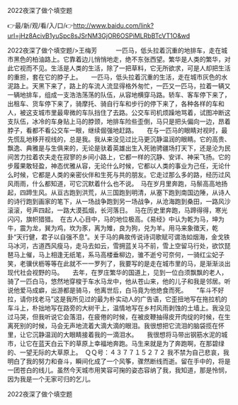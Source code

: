 2022夜深了做个填空题

👉最/新/观/看/入/口/👉http://www.baidu.com/link?url=jHz8AcivB1yuSpc8sJSrNM3GjOR6OSPiMLRbBTcVT1O&wd

2022夜深了做个填空题/>王梅芳　　　一匹马，低头拉着沉重的地排车，走在城市黑色的柏油路上。它靠着边儿悄悄地走，绝不东张西望。繁华是人类的繁华，对此它视而不见。生活是人类的生活，除了一把草料，它无所欲求，可是人却把生活的重担，套在它的脖子上。　　一匹马，低头拉着沉重的生活，走在城市灰色的水泥路上。天黑下来了，路上的车流人流显得格外匆忙，一匹又一匹马，拉着一辆又一辆地排车，组成一支浩浩荡荡的队伍，从容地横穿马路。轿车、客车停下来了，出租车、货车停下来了，骑摩托、骑自行车和步行的停下来了，各种各样的车和人，被这支城市里最卑微的车队挡住了去路。公交车司机烦躁地骂着，试图冲断这支队伍，冰冷的车身贴上马的脖颈，地排车险些歪倒，马只是把头偏向一边，昂着脖子，看都不看公交车一眼，继续倔强地赶路。　　在与一匹马的眼睛对视时，最先慌乱地移开视线的，总是我。我从来没见过比马更沉静温润的眼睛。它的高贵、飘逸、典雅是与生俱来的，无论是驮着英雄出生入死驰骋疆场打天下，还是沦为民间苦力拉着农夫走在寂寥的乡间小路上，它都一样的沉静、安详、神采飞扬。它的步履果敢轻盈，神态优雅从容，无论什么时候，它都以人类的事业为己任，无论什么时候，它都是人类的亲密伙伴和生死与共的朋友。它走过那么多的路，经历过风风雨雨，什么都知道，可它沉默着什么也不说。　马在岁月里奔跑，马鬃高高地扬起，四蹄生风。从亘古跑到洪荒，从三国跑到明清，从塞下跑到南国边陲，从诗人的诗行跑到画家的笔下，从一场战争跑到另一场战争，从沧海跑到桑田，一路风沙滚滚，号声四起，一路大漠孤烟，长河落日。　马在历史里奔跑，马蹄得得，寒光闪闪，旗帜猎猎。　在古人心目中，马的地位极高。《易经》中认为乾为马，坤为牛，震为龙，巽为鸡，坎为豕，离为雉，良为狗，兑为羊。用马来象徵天，乾卦“天行健，君子以自强不息”。关于马的典故传说诗词歌赋可谓浩如烟海，金戈铁马冰河，古道西风瘦马，走马去如云，雪拥蓝关马不前，雪上空留马行处，欲饮琵琶马上催，马上相逢无纸笔，系马高楼垂柳边，骓不逝兮可奈何，一骑红尘妃子笑，老骥伏枥等等在此就不一一罗列了，我要写的是走在城市里的马，是渐渐淡出现代社会视野的马。　　去年，在罗庄繁华的国道上，见到一位白须飘飘的老人，骑了一匹白马，悠然地穿梭于车水马龙中，他从苍山来，他的儿子和我是邻居。听说他爱马成癖，出游都是骑马，他离世后，白马竟为他绝食而死。　　“车斗不好拉，请你找老马”这是我所见过的最为朴实动人的广告语，它歪扭地写在拖拉机的车斗上，朴拙地写在路旁的大树干上，温情地写在乡村风雨剥蚀的土墙上。我没见过马哭，但我听说它会落泪，在疲倦的时候，在被皮鞭抽得皮开肉绽的时候，在生离死别的时候，马会无声地流着大滴大滴的眼泪。我很想把它流泪的脑袋揽在怀里，让它沉静温润的大眼睛接着我的一滴泪水。　　我很想将马带出钢筋水泥的城市，让它在蓝天白云下的草原上幸福地奔跑。马生来就是为了奔跑啊，在那碧绿的、一望无际的大草原上。　ＱＱ号：４３７７１５２７２
我不禁为自己悲哀，我明白了我的努力和奋斗，瞬间化成了一个风筝，骤然断线而逝。留在手中的，将是一团苍白的线儿。虽然今天城市用笑容可掬的姿态容纳了我，我知道，那是怜悯，因为我是一个无家可归的乞儿。


2022夜深了做个填空题
